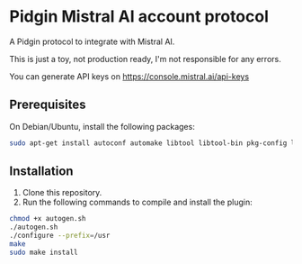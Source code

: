 # Pidgin Mistral AI account protocol

A Pidgin protocol to integrate with Mistral AI.

This is just a toy, not production ready, I'm not responsible for any errors.

You can generate API keys on https://console.mistral.ai/api-keys

## Prerequisites

On Debian/Ubuntu, install the following packages:

```bash
sudo apt-get install autoconf automake libtool libtool-bin pkg-config libpurple-dev libjson-glib-dev libcurl4-openssl-dev libgtk-3-dev
```

## Installation

1. Clone this repository.
2. Run the following commands to compile and install the plugin:

```bash
chmod +x autogen.sh
./autogen.sh
./configure --prefix=/usr
make
sudo make install
```
